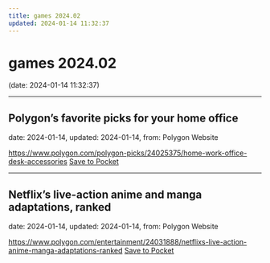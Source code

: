 ```yaml
---
title: games 2024.02
updated: 2024-01-14 11:32:37
---
```


# games 2024.02

(date: 2024-01-14 11:32:37)

---

## Polygon’s favorite picks for your home office

date: 2024-01-14, updated: 2024-01-14, from: Polygon Website



<span class="feed-item-link">
<a href="https://www.polygon.com/polygon-picks/24025375/home-work-office-desk-accessories">https://www.polygon.com/polygon-picks/24025375/home-work-office-desk-accessories</a> <a href="https://getpocket.com/save" class="pocket-btn" data-lang="en" data-save-url="https://www.polygon.com/polygon-picks/24025375/home-work-office-desk-accessories">Save to Pocket</a>
</span>

---

## Netflix’s live-action anime and manga adaptations, ranked

date: 2024-01-14, updated: 2024-01-14, from: Polygon Website



<span class="feed-item-link">
<a href="https://www.polygon.com/entertainment/24031888/netflixs-live-action-anime-manga-adaptations-ranked">https://www.polygon.com/entertainment/24031888/netflixs-live-action-anime-manga-adaptations-ranked</a> <a href="https://getpocket.com/save" class="pocket-btn" data-lang="en" data-save-url="https://www.polygon.com/entertainment/24031888/netflixs-live-action-anime-manga-adaptations-ranked">Save to Pocket</a>
</span>



<script type="text/javascript">!function(d,i){if(!d.getElementById(i)){var j=d.createElement("script");j.id=i;j.src="https://widgets.getpocket.com/v1/j/btn.js?v=1";var w=d.getElementById(i);d.body.appendChild(j);}}(document,"pocket-btn-js");</script>

